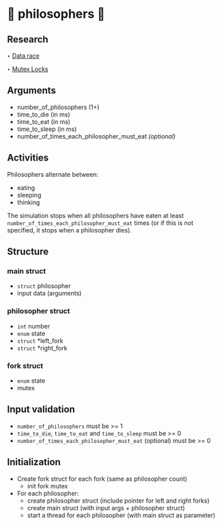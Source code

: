 # 🤔 philosophers 🤔

## Research
‣ [Data race](https://riptutorial.com/c/example/2622/data-race)

‣ [Mutex Locks](https://www.thegeekstuff.com/2012/05/c-mutex-examples/)

## Arguments
- number_of_philosophers (1+)
- time_to_die (in ms)
- time_to_eat (in ms)
- time_to_sleep (in ms)
- number_of_times_each_philosopher_must_eat _(optional)_

## Activities
Philosophers alternate between:
- eating
- sleeping
- thinking

The simulation stops when all philosophers have eaten at least `number_of_times_each_philosopher_must_eat` times (or if this is not specified, it stops when a philosopher dies).

## Structure
### main struct
- `struct` philosopher
- input data (arguments)

### philosopher struct
- `int` number
- `enum` state
- `struct` *left_fork
- `struct` *right_fork

### fork struct
- `enum` state
- mutex

## Input validation
- `number_of_philosophers` must be >= 1
- `time_to_die`, `time_to_eat` and `time_to_sleep` must be >= 0
- `number_of_times_each_philosopher_must_eat` (optional) must be >= 0

## Initialization
- Create fork struct for each fork (same as philosopher count)
	- init fork mutex
- For each philosopher:
	- create philosopher struct (include pointer for left and right forks)
	- create main struct (with input args + philosopher struct)
	- start a thread for each philosopher (with main struct as parameter)